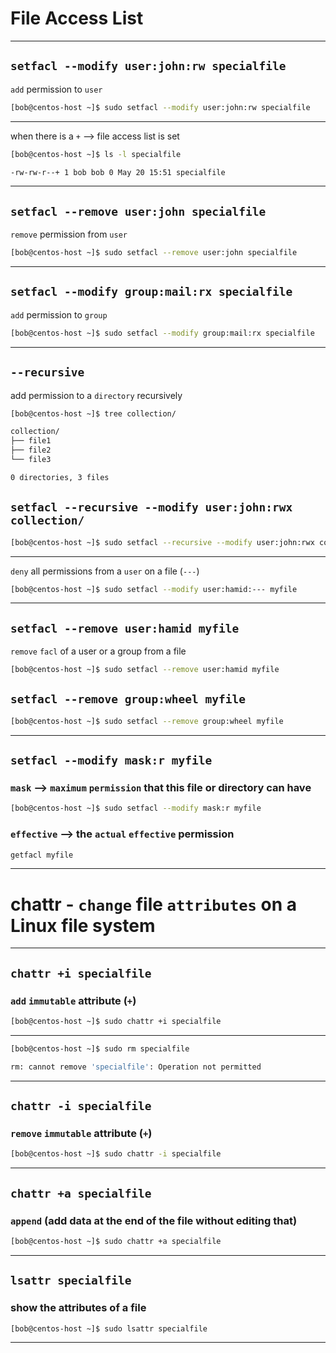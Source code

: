 
# File Access List


________________________________________________________________________________________________



## `setfacl --modify user:john:rw specialfile`


`add` permission to `user`

```bash
[bob@centos-host ~]$ sudo setfacl --modify user:john:rw specialfile
```

________________________________________________________________________________________________

when there is a `+` --> file access list is set

```bash
[bob@centos-host ~]$ ls -l specialfile

-rw-rw-r--+ 1 bob bob 0 May 20 15:51 specialfile
```

________________________________________________________________________________________________


## `setfacl --remove user:john specialfile`

`remove` permission from `user`


```bash
[bob@centos-host ~]$ sudo setfacl --remove user:john specialfile
```

________________________________________________________________________________________________



## `setfacl --modify group:mail:rx specialfile`


`add` permission to `group`

```bash
[bob@centos-host ~]$ sudo setfacl --modify group:mail:rx specialfile
```

________________________________________________________________________________________________

## `--recursive`

add permission to a `directory` recursively

```bash
[bob@centos-host ~]$ tree collection/

collection/
├── file1
├── file2
└── file3

0 directories, 3 files
```


## `setfacl --recursive --modify user:john:rwx collection/`



```bash
[bob@centos-host ~]$ sudo setfacl --recursive --modify user:john:rwx collection/
```


________________________________________________________________________________________________


`deny` all permissions from a `user` on a file (`---`)

```bash
[bob@centos-host ~]$ sudo setfacl --modify user:hamid:--- myfile
```

________________________________________________________________________________________________



## `setfacl --remove user:hamid myfile`


`remove` `facl` of a user or a group from a file

```bash
[bob@centos-host ~]$ sudo setfacl --remove user:hamid myfile
```


## `setfacl --remove group:wheel myfile`



```bash
[bob@centos-host ~]$ sudo setfacl --remove group:wheel myfile
```

________________________________________________________________________________________________





## `setfacl --modify mask:r myfile`



### `mask`     -->     `maximum` `permission` that this file or directory can have




```bash
[bob@centos-host ~]$ sudo setfacl --modify mask:r myfile
```




### `effective`   -->     the `actual` `effective` permission

```bash
getfacl myfile
```

________________________________________________________________________________________________


# chattr - `change` file `attributes` on a Linux file system

________________________________________________________________________________________________



## `chattr +i specialfile`


###  `add` `immutable` attribute (`+`)

```bash
[bob@centos-host ~]$ sudo chattr +i specialfile
```

________________________________________________________________________________________________




```bash
[bob@centos-host ~]$ sudo rm specialfile

rm: cannot remove 'specialfile': Operation not permitted
```

________________________________________________________________________________________________



## `chattr -i specialfile`


###  `remove` `immutable` attribute (`+`)

```bash
[bob@centos-host ~]$ sudo chattr -i specialfile
```

________________________________________________________________________________________________


## `chattr +a specialfile`


### `append` (add data at the end of the file without editing that)

```bash
[bob@centos-host ~]$ sudo chattr +a specialfile
```

________________________________________________________________________________________________


## `lsattr specialfile`


### show the attributes of a file

```bash
[bob@centos-host ~]$ sudo lsattr specialfile
```

________________________________________________________________________________________________
